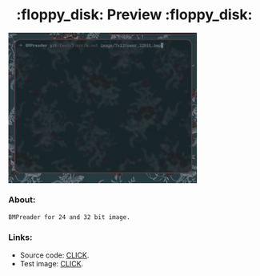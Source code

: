 
<h1 align="center"> :floppy_disk: Preview :floppy_disk: </h1>

<img src="./preview.gif" alt="BMPreader" align="center" height="300px">

### About:
    BMPreader for 24 and 32 bit image.

### Links:
* Source code: [CLICK](./src/).
* Test image: [CLICK](./image/).
